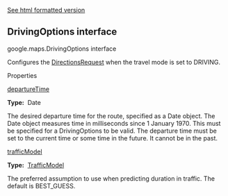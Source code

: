 [See html formatted version](https://huasofoundries.github.io/google-maps-documentation/DrivingOptions.html)


DrivingOptions interface
------------------------

google.maps.DrivingOptions interface

Configures the [DirectionsRequest](DirectionsRequest.md) when the travel mode is set to DRIVING.

Properties

[departureTime](#DrivingOptions.departureTime)

**Type:**  Date

The desired departure time for the route, specified as a Date object. The Date object measures time in milliseconds since 1 January 1970. This must be specified for a DrivingOptions to be valid. The departure time must be set to the current time or some time in the future. It cannot be in the past.

[trafficModel](#DrivingOptions.trafficModel)

**Type:**  [TrafficModel](TrafficModel.md)

The preferred assumption to use when predicting duration in traffic. The default is BEST\_GUESS.